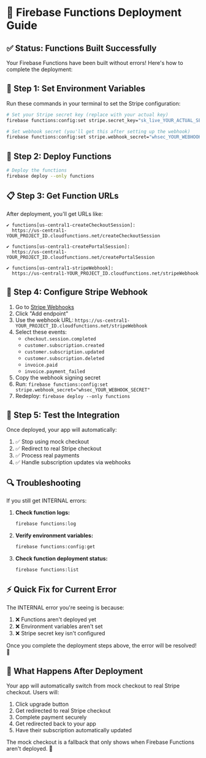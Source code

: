 # 🚀 Firebase Functions Deployment Guide

## ✅ **Status: Functions Built Successfully**

Your Firebase Functions have been built without errors! Here's how to complete the deployment:

## 🔧 **Step 1: Set Environment Variables**

Run these commands in your terminal to set the Stripe configuration:

```bash
# Set your Stripe secret key (replace with your actual key)
firebase functions:config:set stripe.secret_key="sk_live_YOUR_ACTUAL_SECRET_KEY_HERE"

# Set webhook secret (you'll get this after setting up the webhook)
firebase functions:config:set stripe.webhook_secret="whsec_YOUR_WEBHOOK_SECRET_HERE"
```

## 🚀 **Step 2: Deploy Functions**

```bash
# Deploy the functions
firebase deploy --only functions
```

## 📋 **Step 3: Get Function URLs**

After deployment, you'll get URLs like:

```
✔ functions[us-central1-createCheckoutSession]:
  https://us-central1-YOUR_PROJECT_ID.cloudfunctions.net/createCheckoutSession

✔ functions[us-central1-createPortalSession]:
  https://us-central1-YOUR_PROJECT_ID.cloudfunctions.net/createPortalSession

✔ functions[us-central1-stripeWebhook]:
  https://us-central1-YOUR_PROJECT_ID.cloudfunctions.net/stripeWebhook
```

## 🔗 **Step 4: Configure Stripe Webhook**

1. Go to [Stripe Webhooks](https://dashboard.stripe.com/webhooks)
2. Click "Add endpoint"
3. Use the webhook URL: `https://us-central1-YOUR_PROJECT_ID.cloudfunctions.net/stripeWebhook`
4. Select these events:
   - `checkout.session.completed`
   - `customer.subscription.created`
   - `customer.subscription.updated`
   - `customer.subscription.deleted`
   - `invoice.paid`
   - `invoice.payment_failed`
5. Copy the webhook signing secret
6. Run: `firebase functions:config:set stripe.webhook_secret="whsec_YOUR_WEBHOOK_SECRET"`
7. Redeploy: `firebase deploy --only functions`

## 🧪 **Step 5: Test the Integration**

Once deployed, your app will automatically:

1. ✅ Stop using mock checkout
2. ✅ Redirect to real Stripe checkout
3. ✅ Process real payments
4. ✅ Handle subscription updates via webhooks

## 🔍 **Troubleshooting**

If you still get INTERNAL errors:

1. **Check function logs:**

   ```bash
   firebase functions:log
   ```

2. **Verify environment variables:**

   ```bash
   firebase functions:config:get
   ```

3. **Check function deployment status:**
   ```bash
   firebase functions:list
   ```

## ⚡ **Quick Fix for Current Error**

The INTERNAL error you're seeing is because:

1. ❌ Functions aren't deployed yet
2. ❌ Environment variables aren't set
3. ❌ Stripe secret key isn't configured

Once you complete the deployment steps above, the error will be resolved! 🎉

## 🎯 **What Happens After Deployment**

Your app will automatically switch from mock checkout to real Stripe checkout. Users will:

1. Click upgrade button
2. Get redirected to real Stripe checkout
3. Complete payment securely
4. Get redirected back to your app
5. Have their subscription automatically updated

The mock checkout is a fallback that only shows when Firebase Functions aren't deployed. 🚀
